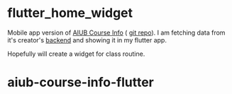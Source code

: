 # flutter_home_widget

Mobile app version of [AIUB Course Info](https://aiub.brainbird.org) ( [git repo](https://github.com/itsfuad/AIUB_Course_Info)). I am fetching data from it's creator's [backend](https://github.com/itsfuad/AIUB_Solution_ProxyServer) and showing it in my flutter app.

Hopefully will create a widget for class routine.
# aiub-course-info-flutter
